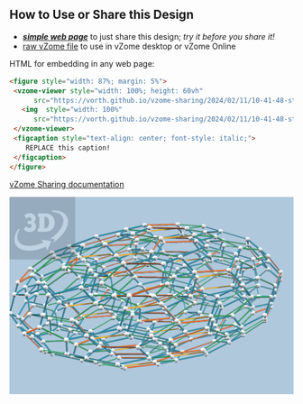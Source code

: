
## How to Use or Share this Design

 - [***simple web page***](<https://vorth.github.io/vzome-sharing/2024/02/11/10-41-48-stretched-hyperdo/>) to just share this design; *try it before you share it!*
 - [raw vZome file](<https://raw.githubusercontent.com/vorth/vzome-sharing/main/2024/02/11/10-41-48-stretched-hyperdo/stretched-hyperdo.vZome>) to use in vZome desktop or vZome Online
 
 HTML for embedding in any web page:
 ```html
<figure style="width: 87%; margin: 5%">
  <vzome-viewer style="width: 100%; height: 60vh"
       src="https://vorth.github.io/vzome-sharing/2024/02/11/10-41-48-stretched-hyperdo/stretched-hyperdo.vZome" >
    <img  style="width: 100%"
       src="https://vorth.github.io/vzome-sharing/2024/02/11/10-41-48-stretched-hyperdo/stretched-hyperdo.png" >
  </vzome-viewer>
  <figcaption style="text-align: center; font-style: italic;">
     REPLACE this caption!
  </figcaption>
</figure>
 ```

[vZome Sharing documentation](https://vzome.github.io/vzome/sharing.html#how-it-works)

![Image](<stretched-hyperdo.png>)

